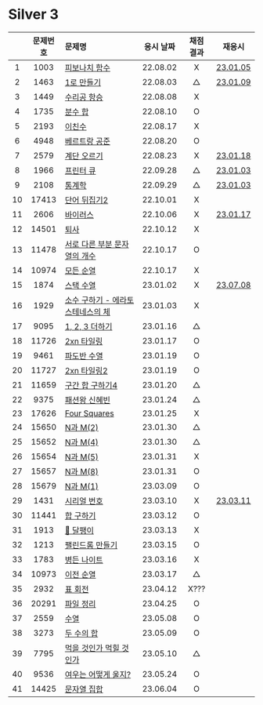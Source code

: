 # Silver 3

|     | 문제번호 | 문제명                                         | 응시 날짜 | 채점 결과 | 재응시                       |
| :-: | :------: | :--------------------------------------------- | :-------: | :-------: | ---------------------------- |
|  1  |   1003   | [피보나치 함수](./1003.js)                     | 22.08.02  |     X     | [23.01.05](./replay/1003.js) |
|  2  |   1463   | [1로 만들기](./1463.js)                        | 22.08.03  |     △     | [23.01.09](./replay/1463.js) |
|  3  |   1449   | [수리공 항승](./1449.js)                       | 22.08.08  |     X     |
|  4  |   1735   | [분수 합](./1735.js)                           | 22.08.10  |     O     |
|  5  |   2193   | [이친수](./2193.js)                            | 22.08.17  |     X     |
|  6  |   4948   | [베르트랑 공준](./4948.js)                     | 22.08.20  |     O     |
|  7  |   2579   | [계단 오르기](./2579.js)                       | 22.08.23  |     X     | [23.01.18](./replay/2579.js) |
|  8  |   1966   | [프린터 큐](./1966.js)                         | 22.09.28  |     △     | [23.01.03](./replay/1966.js) |
|  9  |   2108   | [통계학](./2108.js)                            | 22.09.29  |     △     | [23.01.03](./replay/2108.js) |
| 10  |  17413   | [단어 뒤집기2](./17413.js)                     | 22.10.01  |     X     |
| 11  |   2606   | [바이러스](./2606.js)                          | 22.10.06  |     X     | [23.01.17](./replay/2606.js) |
| 12  |  14501   | [퇴사](./14501.js)                             | 22.10.12  |     X     |
| 13  |  11478   | [서로 다른 부분 문자열의 개수](./11478.js)     | 22.10.17  |     O     |
| 14  |  10974   | [모든 순열](./10974.js)                        | 22.10.17  |     X     |
| 15  |   1874   | [스택 수열](./1874.js)                         | 23.01.02  |     X     | [23.07.08](./replay/1874.js) |
| 16  |   1929   | [소수 구하기 - 에라토스테네스의 체](./1929.js) | 23.01.03  |     X     |
| 17  |   9095   | [1, 2, 3 더하기](./9095.js)                    | 23.01.16  |     △     |
| 18  |  11726   | [2xn 타일링](./11726.js)                       | 23.01.17  |     O     |
| 19  |   9461   | [파도반 수열](./9461.js)                       | 23.01.19  |     O     |
| 20  |  11727   | [2xn 타일링2](./11727.js)                      | 23.01.19  |     O     |
| 21  |  11659   | [구간 합 구하기4](./11659.js)                  | 23.01.20  |     △     |
| 22  |   9375   | [패션왕 신혜빈](./9375.js)                     | 23.01.24  |     △     |
| 23  |  17626   | [Four Squares](./17626.js)                     | 23.01.25  |     X     |
| 24  |  15650   | [N과 M(2)](./15650.js)                         | 23.01.30  |     △     |
| 25  |  15652   | [N과 M(4)](./15652.js)                         | 23.01.30  |     △     |
| 26  |  15654   | [N과 M(5)](./15654.js)                         | 23.01.31  |     X     |
| 27  |  15657   | [N과 M(8)](./15657.js)                         | 23.01.31  |     O     |
| 28  |  15679   | [N과 M(1)](./15679.js)                         | 23.03.09  |     O     |
| 29  |   1431   | [시리얼 번호](./1431.js)                       | 23.03.10  |     X     | [23.03.11](./replay/1431.js) |
| 30  |  11441   | [합 구하기](./11441.js)                        | 23.03.12  |     O     |
| 31  |   1913   | [🚨 달팽이](./1913.js)                         | 23.03.13  |     X     |
| 32  |   1213   | [팰린드롬 만들기](./1213.js)                   | 23.03.15  |     O     |
| 33  |   1783   | [병든 나이트](./1783.js)                       | 23.03.16  |     X     |
| 34  |  10973   | [이전 순열](./10973.js)                        | 23.03.17  |     △     |
| 35  |   2932   | [표 회전](./2932.js)                           | 23.04.12  |   X???    |
| 36  |  20291   | [파일 정리](./20291.js)                        | 23.04.25  |     O     |
| 37  |   2559   | [수열](./2559.js)                              | 23.05.08  |     O     |
| 38  |   3273   | [두 수의 합](./3273.js)                        | 23.05.09  |     O     |
| 39  |   7795   | [먹을 것인가 먹힐 것인가](./7795.js)           | 23.05.10  |     △     |
| 40  |   9536   | [여우는 어떻게 울지?](./9536.js)               | 23.05.24  |     O     |
| 41  |  14425   | [문자열 집합](./14425.js)                      | 23.06.04  |     O     |
